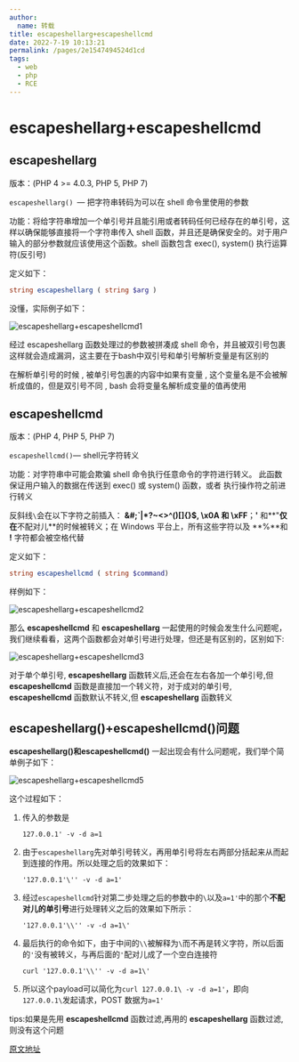 ```yaml
---
author: 
  name: 转载
title: escapeshellarg+escapeshellcmd 
date: 2022-7-19 10:13:21
permalink: /pages/2e1547494524d1cd
tags: 
  - web
  - php
  - RCE
---
```


# escapeshellarg+escapeshellcmd

## escapeshellarg

版本：(PHP 4 >= 4.0.3, PHP 5, PHP 7)

`escapeshellarg() `— 把字符串转码为可以在 shell 命令里使用的参数

功能：将给字符串增加一个单引号并且能引用或者转码任何已经存在的单引号，这样以确保能够直接将一个字符串传入 shell 函数，并且还是确保安全的。对于用户输入的部分参数就应该使用这个函数。shell 函数包含 exec(), system() 执行运算符(反引号)

定义如下：

```php
string escapeshellarg ( string $arg )
```

没懂，实际例子如下：

![escapeshellarg+escapeshellcmd1](https://cdn.jsdelivr.net/gh/Zephyrccc/ImageHostingService/Blog/escapeshellarg+escapeshellcmd1.png)

经过 escapeshellarg 函数处理过的参数被拼凑成 shell 命令，并且被双引号包裹这样就会造成漏洞，这主要在于bash中双引号和单引号解析变量是有区别的

在解析单引号的时候 , 被单引号包裹的内容中如果有变量 , 这个变量名是不会被解析成值的，但是双引号不同 , bash 会将变量名解析成变量的值再使用

## escapeshellcmd

版本：(PHP 4, PHP 5, PHP 7)

`escapeshellcmd()`— shell元字符转义

功能：对字符串中可能会欺骗 shell 命令执行任意命令的字符进行转义。 此函数保证用户输入的数据在传送到 exec() 或 system() 函数，或者 执行操作符之前进行转义

反斜线`\`会在以下字符之前插入： **&#;`|*?~<>^()[]{}$, \x0A 和 \xFF**；**'** 和**"**仅在**不配对儿**的时候被转义；在 Windows 平台上，所有这些字符以及 **%**和 **!** 字符都会被空格代替

定义如下：

```php
string escapeshellcmd ( string $command)
```

样例如下：

![escapeshellarg+escapeshellcmd2](https://cdn.jsdelivr.net/gh/Zephyrccc/ImageHostingService/Blog/escapeshellarg+escapeshellcmd2.png)

那么 **escapeshellcmd** 和 **escapeshellarg** 一起使用的时候会发生什么问题呢，我们继续看看，这两个函数都会对单引号进行处理，但还是有区别的，区别如下:

![escapeshellarg+escapeshellcmd3](https://cdn.jsdelivr.net/gh/Zephyrccc/ImageHostingService/Blog/escapeshellarg+escapeshellcmd3.png)

对于单个单引号, **escapeshellarg** 函数转义后,还会在左右各加一个单引号,但 **escapeshellcmd** 函数是直接加一个转义符，对于成对的单引号, **escapeshellcmd** 函数默认不转义,但 **escapeshellarg** 函数转义

## escapeshellarg()+escapeshellcmd()问题

**escapeshellarg()**和**escapeshellcmd()** 一起出现会有什么问题呢，我们举个简单例子如下：

![escapeshellarg+escapeshellcmd5](https://cdn.jsdelivr.net/gh/Zephyrccc/ImageHostingService/Blog/escapeshellarg+escapeshellcmd5.png)

这个过程如下：

1. 传入的参数是

   ```
   127.0.0.1' -v -d a=1
   ```

2. 由于`escapeshellarg`先对单引号转义，再用单引号将左右两部分括起来从而起到连接的作用。所以处理之后的效果如下：

   ```
   '127.0.0.1'\'' -v -d a=1'
   ```

3. 经过`escapeshellcmd`针对第二步处理之后的参数中的`\`以及`a=1'`中的那个**不配对儿的单引号**进行处理转义之后的效果如下所示：

   ```
   '127.0.0.1'\\'' -v -d a=1\'
   ```

4. 最后执行的命令如下，由于中间的`\\`被解释为`\`而不再是转义字符，所以后面的`'`没有被转义，与再后面的`'`配对儿成了一个空白连接符

   ```
   curl '127.0.0.1'\\'' -v -d a=1\'
   ```

5. 所以这个payload可以简化为`curl 127.0.0.1\ -v -d a=1'`，即向`127.0.0.1\`发起请求，POST 数据为`a=1'`

tips:如果是先用 **escapeshellcmd** 函数过滤,再用的 **escapeshellarg** 函数过滤,则没有这个问题

[原文地址](http://www.lmxspace.com/2018/07/16/谈谈escapeshellarg参数绕过和注入的问题/)